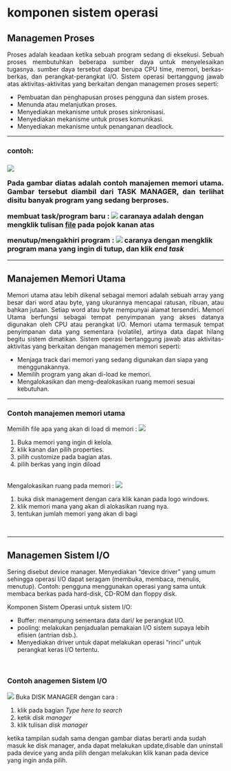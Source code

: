 # komponen sistem operasi

## Managemen Proses

<p align="justify">
Proses adalah keadaan ketika sebuah program sedang di eksekusi. Sebuah proses membutuhkan beberapa sumber daya untuk menyelesaikan tugasnya. sumber daya tersebut dapat berupa CPU time, memori, berkas-berkas, dan perangkat-perangkat I/O.
Sistem operasi bertanggung jawab atas aktivitas-aktivitas yang berkaitan dengan managemen proses seperti:

- Pembuatan dan penghapusan proses pengguna dan sistem proses.
- Menunda atau melanjutkan proses.
- Menyediakan mekanisme untuk proses sinkronisasi.
- Menyediakan mekanisme untuk proses komunikasi.
- Menyediakan mekanisme untuk penanganan deadlock.

<hr>
<h3> contoh: <h3>

<img src = manajemen_memori.png>

<p align = "justify">
Pada gambar diatas adalah contoh manajemen memori utama.
Gambar tersebut diambil dari TASK MANAGER, dan terlihat disitu banyak program yang sedang berproses.

membuat task/program baru :
<img src = new_task.png>
caranaya adalah dengan mengklik tulisan <u>file</u> pada pojok kanan atas

menutup/mengakhiri program :
<img src = end_task.png>
caranya dengan mengklik program mana yang ingin di tutup, dan klik <i>end task</i>

<hr>

<p align="justify"> <h2> Manajemen Memori Utama</h2>

<p align="justify">
Memori utama atau lebih dikenal sebagai memori adalah sebuah array yang besar dari word atau byte, yang ukurannya mencapai ratusan, ribuan, atau bahkan jutaan. Setiap word atau byte mempunyai alamat tersendiri. Memori Utama berfungsi sebagai tempat penyimpanan yang akses datanya digunakan oleh CPU atau perangkat I/O. Memori utama termasuk tempat penyimpanan data yang sementara (volatile), artinya data dapat hilang begitu sistem dimatikan.
Sistem operasi bertanggung jawab atas aktivitas-aktivitas yang berkaitan dengan managemen memori seperti:

- Menjaga track dari memori yang sedang digunakan dan siapa yang
menggunakannya.
- Memilih program yang akan di-load ke memori.
- Mengalokasikan dan meng-dealokasikan ruang memori sesuai kebutuhan.

<hr>
<h3>Contoh manajemen memori utama</h3>

<p align = "justify"> 

Memilih file apa yang akan di load di memori :
<img src = customize.png><br>

1. Buka memori yang ingin di kelola.
2. klik kanan dan pilih properties.
3. pilih customize pada bagian atas.
4. pilih berkas yang ingin diload

<br>
Mengalokasikan ruang pada memori :
<img src = alokasi.png>

1. buka disk management dengan cara klik kanan pada logo windows.
2. klik memori mana yang akan di alokasikan ruang nya.
3. tentukan jumlah memori yang akan di bagi

<br>
<hr>

<p align = "justify"> <h2>Managemen Sistem I/O</h2>
Sering disebut device manager. Menyediakan “device driver” yang umum sehingga operasi I/O dapat seragam (membuka, membaca, menulis, menutup). Contoh: pengguna menggunakan operasi yang sama untuk membaca berkas pada hard-disk, CD-ROM dan floppy disk.

Komponen Sistem Operasi untuk sistem I/O:

- Buffer: menampung sementara data dari/ ke perangkat I/O.
- pooling: melakukan penjadualan pemakaian I/O sistem supaya lebih efisien (antrian dsb.).
- Menyediakan driver untuk dapat melakukan operasi “rinci” untuk perangkat keras I/O tertentu.

<br>

<p align = "justify"> <h3> Contoh anagemen Sistem I/O </h3>
<img src = io.png>
Buka DISK MANAGER dengan cara :

1. klik pada bagian <i>Type here to search</i>
2. ketik <i>disk manager</i>
3. klik tulisan <i> disk manager</i>

ketika tampilan sudah sama dengan gambar diatas berarti anda sudah masuk ke disk manager, anda dapat melakukan update,disable dan uninstall pada device yang anda pilih dengan melakukan klik kanan pada device yang ingin anda pilih.